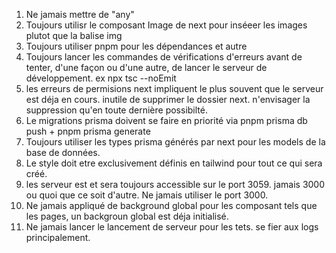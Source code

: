 1. Ne jamais mettre de "any"
2. Toujours utilisr le composant Image de next pour inséeer les images plutot que la balise img
3. Toujours utiliser pnpm pour les dépendances et autre
4. Toujours lancer les commandes de vérifications d'erreurs avant de tenter, d'une façon ou d'une autre, de lancer le serveur de développement. ex npx tsc --noEmit
5. les erreurs de permisions next impliquent le plus souvent que le serveur est déja en cours. inutile de supprimer le dossier next. n'envisager la suppression qu'en toute dernière possibilté.
6. Le migrations prisma doivent se faire en priorité via pnpm prisma db push + pnpm prisma generate
7. Toujours utiliser les types prisma générés par next pour les models de la base de données.
8. Le style doit etre exclusivement définis en tailwind pour tout ce qui sera créé.
9. les serveur est et sera toujours accessible sur le port 3059. jamais 3000 ou quoi que ce soit d'autre. Ne jamais utiliser le port 3000.
10. Ne jamais appliqué de background global pour les composant tels que les pages, un backgroun global est déja initialisé.
11. Ne jamais lancer le lancement de serveur pour les tets. se fier aux logs principalement.
